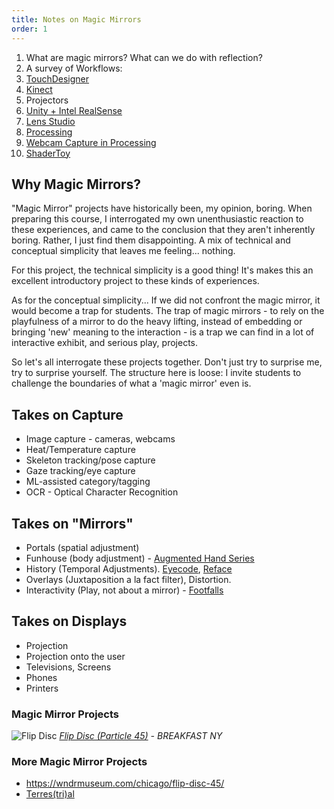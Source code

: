 ```yaml
---
title: Notes on Magic Mirrors
order: 1
---
```



1. What are magic mirrors? What can we do with reflection?
2. A survey of Workflows:
1. [TouchDesigner](https://derivative.ca/)
1. [Kinect](https://derivative.ca/UserGuide/Kinect_Azure_TOP)
2. Projectors
3. [Unity + Intel RealSense](https://dev.intelrealsense.com/docs/unity-wrapper)
4. [Lens Studio](https://ar.snap.com/lens-studio)
5. [Processing](https://processing.org/)
1. [Webcam Capture in Processing](https://p5js.org/examples/dom-video-capture.html)
6. [ShaderToy](https://www.shadertoy.com/view/ltKfR1)


## Why Magic Mirrors?

"Magic Mirror" projects have historically been, my opinion, boring. When preparing this course, I interrogated my own unenthusiastic reaction to these experiences, and came to the conclusion that they aren't inherently boring. Rather, I just find them disappointing. A mix of technical and conceptual simplicity that leaves me feeling... nothing.

For this project, the technical simplicity is a good thing! It's makes this an excellent introductory project to these kinds of experiences. 

As for the conceptual simplicity... If we did not confront the magic mirror, it would become a trap for students. The trap of magic mirrors - to rely on the playfulness of a mirror to do the heavy lifting, instead of embedding or bringing 'new' meaning to the interaction - is a trap we can find in a lot of interactive exhibit, and serious play, projects. 

So let's all interrogate these projects together. Don't just try to surprise me, try to surprise yourself. The structure here is loose: I invite students to challenge the boundaries of what a 'magic mirror' even is.

## Takes on Capture

- Image capture - cameras, webcams
- Heat/Temperature capture
- Skeleton tracking/pose capture
- Gaze tracking/eye capture
- ML-assisted category/tagging
- OCR - Optical Character Recognition

## Takes on "Mirrors"

- Portals (spatial adjustment)
- Funhouse (body adjustment) - [Augmented Hand Series](http://flong.com/archive/projects/augmented-hand-series/index.html)
- History (Temporal Adjustments). [Eyecode](http://flong.com/archive/projects/eyecode/index.html), [Reface](http://flong.com/archive/projects/reface/index.html)
- Overlays (Juxtaposition a la fact filter), Distortion.
- Interactivity (Play, not about a mirror) - [Footfalls](http://flong.com/archive/projects/footfalls/index.html)

## Takes on Displays

- Projection
- Projection onto the user
- Televisions, Screens
- Phones
- Printers

### Magic Mirror Projects

![Flip Disc](/magicmirror/flipdisc.jpeg)
*[Flip Disc (Particle 45)](https://wndrmuseum.com/chicago/flip-disc-45/) - BREAKFAST NY*

### More Magic Mirror Projects
- https://wndrmuseum.com/chicago/flip-disc-45/
- [Terres(tri)al](https://vimeo.com/875404518)